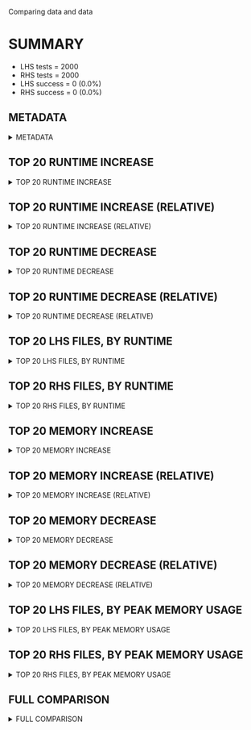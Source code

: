 Comparing data and data


# SUMMARY
- LHS tests = 2000
- RHS tests = 2000
- LHS success = 0  (0.0%)
- RHS success = 0  (0.0%)


## METADATA

<details><summary>METADATA</summary>

# LHS
<pre>
Ramon benchmark for Z3
-
Job description: 
Job tag: smt-sls-top
Z3 repo: https://github.com/Z3Prover/z3
Z3 commit: bed085934f4d0f5980191cecf17bb70639c6a878
Z3 branch: master
Z3 options: "-T:20 -v:2 -st sls.use_top_level_assertions=true tactic.default_tactic="(then simplify propagate-values solve-eqs simplify sls-smt)" model_validate=true"
Z3 inputs: inputs/QF_BV_SAT
Z3 commit message: bugfixes to bv-sls

Signed-off-by: Nikolaj Bjorner <nbjorner@microsoft.com>

</pre>
# RHS
<pre>
Ramon benchmark for Z3
-
Job description: 
Job tag: smt-sls-top
Z3 repo: https://github.com/Z3Prover/z3
Z3 commit: bed085934f4d0f5980191cecf17bb70639c6a878
Z3 branch: master
Z3 options: "-T:20 -v:2 -st sls.use_top_level_assertions=true tactic.default_tactic="(then simplify propagate-values solve-eqs simplify sls-smt)" model_validate=true"
Z3 inputs: inputs/QF_BV_SAT
Z3 commit message: bugfixes to bv-sls

Signed-off-by: Nikolaj Bjorner <nbjorner@microsoft.com>

</pre>
</details>


## TOP 20 RUNTIME INCREASE

<details><summary>TOP 20 RUNTIME INCREASE</summary>

|FILE                                                                                        |TIME_L     |TIME_R     |DIFF(s)    |DIFF(%)|
|-------------|-------------:|-------------:|--------------:|------------:|
</details>


## TOP 20 RUNTIME INCREASE (RELATIVE)

<details><summary>TOP 20 RUNTIME INCREASE (RELATIVE)</summary>

|FILE                                                                                        |TIME_L     |TIME_R     |DIFF(s)    |DIFF(%)|
|-------------|-------------:|-------------:|--------------:|------------:|
</details>


## TOP 20 RUNTIME DECREASE

<details><summary>TOP 20 RUNTIME DECREASE</summary>

|FILE                                                                                        |TIME_L     |TIME_R     |DIFF(s)    |DIFF(%)|
|-------------|-------------:|-------------:|--------------:|------------:|
</details>


## TOP 20 RUNTIME DECREASE (RELATIVE)

<details><summary>TOP 20 RUNTIME DECREASE (RELATIVE)</summary>

|FILE                                                                                        |TIME_L     |TIME_R     |DIFF(s)    |DIFF(%)|
|-------------|-------------:|-------------:|--------------:|------------:|
</details>


## TOP 20 LHS FILES, BY RUNTIME

<details><summary>TOP 20 LHS FILES, BY RUNTIME</summary>

|FILE                                                                                       |TIME     |MEM        |
|------------|----------:|---------:|
|bench_5645.smt2                                                                            |   0.005s |1096.0KiB|
|bv-term-small-rw_318.smt2                                                                  |   0.004s |1060.0KiB|
|bench_8051.smt2                                                                            |   0.004s |1100.0KiB|
|bench_8110.smt2                                                                            |   0.004s |1048.0KiB|
|bench_4065.smt2                                                                            |   0.004s |1092.0KiB|
|bin_libsmbsharemodes_vc7120.smt2                                                           |   0.004s |1080.0KiB|
|bench_4755.smt2                                                                            |   0.004s |848.0KiB|
|bench_4173.smt2                                                                            |   0.004s |1096.0KiB|
|bench_8492.smt2                                                                            |   0.004s |1096.0KiB|
|bench_12246.smt2                                                                           |   0.004s |1096.0KiB|
|bin_libsmbsharemodes_vc7750.smt2                                                           |   0.004s |1096.0KiB|
|bench_10726.smt2                                                                           |   0.004s |1100.0KiB|
|bench_536.smt2                                                                             |   0.004s |1096.0KiB|
|try5_small_noof_functions_flanagansaxe_tty.quoting_options_from_style.il.flanagansaxe.smt2 |   0.004s |1096.0KiB|
|bench_3239.smt2                                                                            |   0.004s |864.0KiB|
|bench_6691.smt2                                                                            |   0.004s |1096.0KiB|
|bench_2676.smt2                                                                            |   0.004s |1096.0KiB|
|bench_3906.smt2                                                                            |   0.004s |1096.0KiB|
|bench_10127.smt2                                                                           |   0.004s |1100.0KiB|
|bench_1652.smt2                                                                            |   0.004s |1076.0KiB|
</details>


## TOP 20 RHS FILES, BY RUNTIME

<details><summary>TOP 20 RHS FILES, BY RUNTIME</summary>

|FILE                                                                                       |TIME     |MEM        |
|------------|----------:|---------:|
|bench_5645.smt2                                                                            |   0.005s |1096.0KiB|
|bv-term-small-rw_318.smt2                                                                  |   0.004s |1060.0KiB|
|bench_8051.smt2                                                                            |   0.004s |1100.0KiB|
|bench_8110.smt2                                                                            |   0.004s |1048.0KiB|
|bench_4065.smt2                                                                            |   0.004s |1092.0KiB|
|bin_libsmbsharemodes_vc7120.smt2                                                           |   0.004s |1080.0KiB|
|bench_4755.smt2                                                                            |   0.004s |848.0KiB|
|bench_4173.smt2                                                                            |   0.004s |1096.0KiB|
|bench_8492.smt2                                                                            |   0.004s |1096.0KiB|
|bench_12246.smt2                                                                           |   0.004s |1096.0KiB|
|bin_libsmbsharemodes_vc7750.smt2                                                           |   0.004s |1096.0KiB|
|bench_10726.smt2                                                                           |   0.004s |1100.0KiB|
|bench_536.smt2                                                                             |   0.004s |1096.0KiB|
|try5_small_noof_functions_flanagansaxe_tty.quoting_options_from_style.il.flanagansaxe.smt2 |   0.004s |1096.0KiB|
|bench_3239.smt2                                                                            |   0.004s |864.0KiB|
|bench_6691.smt2                                                                            |   0.004s |1096.0KiB|
|bench_2676.smt2                                                                            |   0.004s |1096.0KiB|
|bench_3906.smt2                                                                            |   0.004s |1096.0KiB|
|bench_10127.smt2                                                                           |   0.004s |1100.0KiB|
|bench_1652.smt2                                                                            |   0.004s |1076.0KiB|
</details>


## TOP 20 MEMORY INCREASE

<details><summary>TOP 20 MEMORY INCREASE</summary>

|FILE                                                                                        |MEM_L         |MEM_R         |DIFF            |DIFF(%)|
|-------------|-------------:|-------------:|--------------:|------------:|
</details>


## TOP 20 MEMORY INCREASE (RELATIVE)

<details><summary>TOP 20 MEMORY INCREASE (RELATIVE)</summary>

|FILE                                                                                        |MEM_L         |MEM_R         |DIFF            |DIFF(%)|
|-------------|-------------:|-------------:|--------------:|------------:|
</details>


## TOP 20 MEMORY DECREASE

<details><summary>TOP 20 MEMORY DECREASE</summary>

|FILE                                                                                        |MEM_L         |MEM_R         |DIFF            |DIFF(%)|
|-------------|-------------:|-------------:|--------------:|------------:|
</details>


## TOP 20 MEMORY DECREASE (RELATIVE)

<details><summary>TOP 20 MEMORY DECREASE (RELATIVE)</summary>

|FILE                                                                                        |MEM_L         |MEM_R         |DIFF            |DIFF(%)|
|-------------|-------------:|-------------:|--------------:|------------:|
</details>


## TOP 20 LHS FILES, BY PEAK MEMORY USAGE

<details><summary>TOP 20 LHS FILES, BY PEAK MEMORY USAGE</summary>

|FILE                                                                                       |TIME     |MEM        |
|------------|----------:|---------:|
|bench_1355.smt2                                                                            |   0.001s |1380.0KiB|
|bin_libsmbsharemodes_vc6328.smt2                                                           |   0.002s |1352.0KiB|
|bench_424.smt2                                                                             |   0.002s |1352.0KiB|
|bench_3114.smt2                                                                            |   0.001s |1352.0KiB|
|bench_2550.smt2                                                                            |   0.002s |1344.0KiB|
|bench_7663.smt2                                                                            |   0.001s |1224.0KiB|
|unconstrained10.smt2                                                                       |   0.002s |1216.0KiB|
|ndist.b.27984.smt2                                                                         |   0.003s |1136.0KiB|
|bench_4505.smt2                                                                            |   0.002s |1116.0KiB|
|bench_1778.smt2                                                                            |   0.003s |1112.0KiB|
|bench_3964.smt2                                                                            |   0.002s |1112.0KiB|
|bench_1614.smt2                                                                            |   0.002s |1108.0KiB|
|bench_1335.smt2                                                                            |   0.002s |1108.0KiB|
|bench_1367.smt2                                                                            |   0.002s |1108.0KiB|
|bench_712.smt2                                                                             |   0.002s |1108.0KiB|
|bench_2407.smt2                                                                            |   0.001s |1108.0KiB|
|bench_5340.smt2                                                                            |   0.003s |1104.0KiB|
|bench_749.smt2                                                                             |   0.003s |1104.0KiB|
|15.smt2                                                                                    |   0.003s |1104.0KiB|
|bench_28.smt2                                                                              |   0.002s |1104.0KiB|
</details>


## TOP 20 RHS FILES, BY PEAK MEMORY USAGE

<details><summary>TOP 20 RHS FILES, BY PEAK MEMORY USAGE</summary>

|FILE                                                                                       |TIME     |MEM        |
|------------|----------:|---------:|
|bench_1355.smt2                                                                            |   0.001s |1380.0KiB|
|bin_libsmbsharemodes_vc6328.smt2                                                           |   0.002s |1352.0KiB|
|bench_424.smt2                                                                             |   0.002s |1352.0KiB|
|bench_3114.smt2                                                                            |   0.001s |1352.0KiB|
|bench_2550.smt2                                                                            |   0.002s |1344.0KiB|
|bench_7663.smt2                                                                            |   0.001s |1224.0KiB|
|unconstrained10.smt2                                                                       |   0.002s |1216.0KiB|
|ndist.b.27984.smt2                                                                         |   0.003s |1136.0KiB|
|bench_4505.smt2                                                                            |   0.002s |1116.0KiB|
|bench_1778.smt2                                                                            |   0.003s |1112.0KiB|
|bench_3964.smt2                                                                            |   0.002s |1112.0KiB|
|bench_1614.smt2                                                                            |   0.002s |1108.0KiB|
|bench_1335.smt2                                                                            |   0.002s |1108.0KiB|
|bench_1367.smt2                                                                            |   0.002s |1108.0KiB|
|bench_712.smt2                                                                             |   0.002s |1108.0KiB|
|bench_2407.smt2                                                                            |   0.001s |1108.0KiB|
|bench_5340.smt2                                                                            |   0.003s |1104.0KiB|
|bench_749.smt2                                                                             |   0.003s |1104.0KiB|
|15.smt2                                                                                    |   0.003s |1104.0KiB|
|bench_28.smt2                                                                              |   0.002s |1104.0KiB|
</details>


## FULL COMPARISON

<details><summary>FULL COMPARISON</summary>

|FILE                                                                                        |TIME_L     |TIME_R     |DIFF(s)    |DIFF(%)|
|-------------|-------------:|-------------:|--------------:|------------:|
</details>
